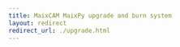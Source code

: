 ```yaml
---
title: MaixCAM MaixPy upgrade and burn system
layout: redirect
redirect_url: ./upgrade.html
---
```

